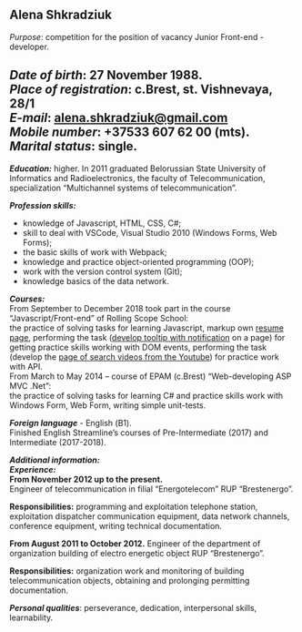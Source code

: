 ## Alena Shkradziuk ##

*Purpose*: competition for the position of vacancy Junior Front-end - developer.

*Date of birth*: 27 November 1988.    
*Place of registration*: c.Brest, st. Vishnevaya, 28/1   
*E-mail*: alena.shkradziuk@gmail.com  
*Mobile number*: +37533 607 62 00 (mts).  
*Marital status*: single.  
---

***Education:*** higher. 
In 2011 graduated Belorussian State University of Informatics and Radioelectronics, the faculty of Telecommunication, specialization “Multichannel systems of telecommunication”.
 
***Profession skills:*** 
 - knowledge of Javascript, HTML, CSS, С#;
- skill to deal with VSCode, Visual Studio 2010 (Windows Forms, Web Forms);
- the basic skills of work with Webpack;
- knowledge and practice object-oriented programming (ООP);
- work with the version control system (Git);
- knowledge basics of the data network.

***Courses:***  
From September to December 2018 took part in the course “Javascript/Front-end” of Rolling Scope School:  
the practice of solving tasks for learning Javascript, markup own [resume page](https://alenashkr.github.io/rsschool-codejam1-cv/),  performing the task ([develop tooltip with  notification](https://github.com/AlenaShkr/alenashkr-2018Q3/tree/codejam-dom) on a page) for getting practice skills working with DOM events, performing the task (develop the [page of search videos from the Youtube](https://github.com/AlenaSr/youtube-client)) for  practice work with API.  
From March to May 2014 – course of EPAM (c.Brest) “Web-developing ASP MVC .Net”:  
the practice of solving tasks for learning C# and practice skills work with Windows Form, Web Form, writing simple unit-tests.

***Foreign language*** - English (В1).  
Finished English  Streamline’s courses of Pre-Intermediate (2017) and Intermediate (2017-2018).
 
***Additional information:***  
***Experience:***  
**From November 2012 up to the present.**  
Engineer of telecommunication in filial “Energotelecom” RUP “Brestenergo”.  

**Responsibilities:** programming and exploitation telephone station, exploitation dispatcher communication equipment, data network channels, conference equipment, writing technical documentation. 

**From August 2011 to October 2012.**
Engineer of the department of organization building of electro energetic object RUP “Brestenergo”.

**Responsibilities:** organization work and monitoring of building telecommunication objects, obtaining and prolonging permitting documentation.

***Personal qualities***: perseverance, dedication, interpersonal skills, learnability.

